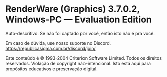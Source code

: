 # RenderWare (Graphics) 3.7.0.2, Windows-PC — Evaluation Edition
Auto-descritivo. Se não foi captado por você, então isto não é pra você.

Em caso de dúvida, use nosso suporte no Discord.
https://republicasigma.com.br/discord/join/

Este conteúdo é © 1993-2004 Criterion Software Limited. Todos os direitos reservados.
Violação de copyright não-intencional. Isto está aqui para propósitos educativos e preservação digital.
